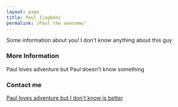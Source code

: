 ```yaml
---
layout: page
title: Paul Ijagbemi
permalink: /Paul the awesome/
---
```


Some information about you!
I don't know anything about this guy
### More Information

Paul loves adventure but Paul doesn't know something

### Contact me

[Paul loves adventure but I don't know is better](paulijagbemi@seoulchristian.org)